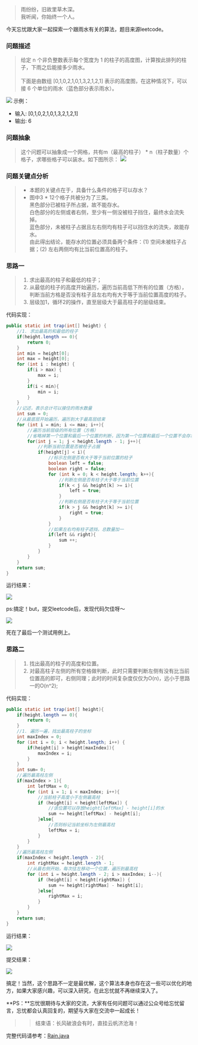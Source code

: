 >雨纷纷，旧故里草木深。  
我听闻，你始终一个人。

今天忘忧跟大家一起探索一个跟雨水有关的算法，题目来源leetcode。

### 问题描述
>给定 n 个非负整数表示每个宽度为 1 的柱子的高度图，计算按此排列的柱子，下雨之后能接多少雨水。</br></br>下面是由数组 [0,1,0,2,1,0,1,3,2,1,2,1] 表示的高度图，在这种情况下，可以接 6 个单位的雨水（蓝色部分表示雨水）。

![](https://mmbiz.qpic.cn/mmbiz_jpg/ap0KQVQrVrZHOOJkHrwS0mMgRG212ppiciaj7J3fRspB42LX0fyxaDMs1VXTuWJwbJs9ia9n5Uziborh9SNRnQJTFA/0?wx_fmt=jpeg)
示例：
- 输入: [0,1,0,2,1,0,1,3,2,1,2,1]
- 输出: 6

### 问题抽象
> 这个问题可以抽象成一个网格，共有m（最高的柱子） * n（柱子数量）个格子，求哪些格子可以装水。如下图所示：
![](https://mmbiz.qpic.cn/mmbiz_jpg/ap0KQVQrVrZHOOJkHrwS0mMgRG212ppicSRpg30SJYicbf8qrOKtrBOnGE6EvLLZEOrVzZwntf9wUhwk3aA8JkSA/0?wx_fmt=jpeg)

### 问题关键点分析
> - 本题的关键点在于，具备什么条件的格子可以存水？
> - 图中3 * 12个格子共被分为了三类。</br>黑色部分已被柱子所占据，故不能存水。</br>白色部分的左侧或者右侧，至少有一侧没被柱子挡住，最终水会流失掉。</br>蓝色部分，未被柱子占据且左右侧均有柱子可以挡住水的流失，故能存水。</br>由此得出结论，能存水的位置必须具备两个条件：(1) 空间未被柱子占据；(2) 左右两侧均有比当前位置高的柱子。

### 思路一
> 1. 求出最高的柱子和最低的柱子；
> 2. 从最低的柱子的高度开始遍历，遍历当前高低下所有的位置（方格），判断当前方格是否没有柱子且左右均有大于等于当前位置高度的柱子。
> 3. 层级加1，循环2的操作，直至层级大于最高柱子的层级结束。

代码实现：
```java
public static int trap(int[] height) {
    //1. 求出最高的和最低的柱子
    if(height.length == 0){
        return 0;
    }
    int min = height[0];
    int max = height[0];
    for (int i : height) {
        if(i > max) {
            max = i;
        }
        if(i < min){
            min = i;
        }
    }
    //记述，表示总计可以接住的雨水数量
    int sum = 0;
    //从最底层开始遍历，遍历到大于最高层结束
    for (int i = min; i <= max; i++){
        //遍历当前层级的所有位置（方格）
        //省略掉第一个位置和最后一个位置的判断，因为第一个位置和最后一个位置不会存水
        for(int j = 1; j < height.length - 1; j++){
            //判断当前位置是否被柱子占据
            if(height[j] < i){
                //标示左侧是否有大于等于当前位置的柱子
                boolean left = false;
                boolean right = false;
                for (int k = 0; k < height.length; k++){
                    //判断左侧是否有柱子大于等于当前位置
                    if(k < j && height[k] >= i){
                        left = true;
                    }
                    //判断右侧是否有柱子大于等于当前位置
                    if(k > j && height[k] >= i){
                        right = true;
                    }
                }
                //如果左右均有柱子遮挡，总数量加一
                if(left && right){
                    sum ++;
                }
            }
        }
    }
    return sum;
}
```

运行结果：

![](https://mmbiz.qpic.cn/mmbiz_jpg/ap0KQVQrVrZHOOJkHrwS0mMgRG212ppic1qNMu02AVGJgN5P6Igc8J8mXOUHIT9iaZ6DsJjkaQvB6lkWPpz181Cg/0?wx_fmt=jpeg)

ps:搞定！but，提交leetcode后，发现代码欠佳呀～

![](https://mmbiz.qpic.cn/mmbiz_png/ap0KQVQrVrZHOOJkHrwS0mMgRG212ppicqqVHyHfcj0T6F0TYKpu8aMIp7qGvUh5iahxUKcNn1mtw9LWAuNxkVQA/0?wx_fmt=png)

死在了最后一个测试用例上。

### 思路二
> 1. 找出最高的柱子的高度和位置。
> 2. 对最高柱子左侧的所有空格做判断，此时只需要判断左侧有没有比当前位置高的即可，右侧同理；此时的时间复杂度仅仅为O(n)，远小于思路一的O(n^2);

代码实现：
```java
public static int trap(int[] height){
    if(height.length == 0){
        return 0;
    }
    //1. 遍历一遍，找出最高柱子的坐标
    int maxIndex = 0;
    for (int i = 0; i < height.length; i++) {
        if(height[i] > height[maxIndex]){
            maxIndex = i;
        }
    }
    int sum= 0;
    //遍历最高柱左侧
    if(maxIndex > 1){
        int leftMax = 0;
        for (int i = 1; i < maxIndex; i++){
            //当前柱子高度小于左侧最高柱
            if (height[i] < height[leftMax]) {
                //该位置可以存放height[leftMax] - height[i]的水
                sum += height[leftMax] - height[i];
            }else{
                //否则标记当前坐标为左侧最高柱
                leftMax = i;
            }
        }
    }
    //遍历最高柱左侧
    if(maxIndex < height.length - 2){
        int rightMax = height.length - 1;
        //从最右侧开始，每次往左移动一个位置，遍历到最高柱
        for (int i = height.length - 2; i > maxIndex; i--){
            if (height[i] < height[rightMax]) {
                sum += height[rightMax] - height[i];
            }else{
                rightMax = i;
            }
        }
    }
    return sum;
}
```
运行结果：

![](https://mmbiz.qpic.cn/mmbiz_jpg/ap0KQVQrVrZHOOJkHrwS0mMgRG212ppic1qNMu02AVGJgN5P6Igc8J8mXOUHIT9iaZ6DsJjkaQvB6lkWPpz181Cg/0?wx_fmt=jpeg)

提交结果：

![](https://mmbiz.qpic.cn/mmbiz_png/ap0KQVQrVrZHOOJkHrwS0mMgRG212ppicyXpNxtboC9PBN1ic5vw7icYjRRYZZ79gZ8FpywrvlGRuSFzGpmzTqIibw/0?wx_fmt=png)

搞定！当然，这个思路不一定是最优解，这个算法本身也存在这一些可以优化的地方，如果大家感兴趣，可以深入研究，在此忘忧就不再继续深入了。

**PS：**忘忧很期待与大家的交流，大家有任何问题可以通过公众号给忘忧留言，忘忧都会认真回复的，期望与大家在交流中一起成长！

>>结束语：长风破浪会有时，直挂云帆济沧海！

完整代码请参考：<a href="https://github.com/wangyou-algorithm/algorithm/blob/master/rain/Rain.java">Rain.java</a>
